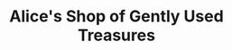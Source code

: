 ---
title: "Alice's Shop of Gently Used Treasures"
url: /pensacola/alices-shop-of-gently-used-treasures/
shop: Gebrauchtwaren
---